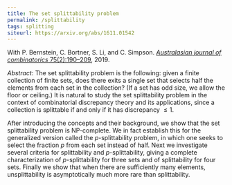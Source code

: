 ```yaml
---
title: The set splittability problem
permalink: /splittability
tags: splitting
siteurl: https://arxiv.org/abs/1611.01542
---
```


With P. Bernstein, C. Bortner, S. Li, and C. Simpson. [*Australasian journal of combinatorics* 75(2):190–209](https://ajc.maths.uq.edu.au/pdf/75/ajc_v75_p190.pdf), 2019.<!--more-->

*Abstract*: The set splittability problem is the following: given a finite collection of finite sets, does there exits a single set that selects half the elements from each set in the collection? (If a set has odd size, we allow the floor or ceiling.) It is natural to study the set splittability problem in the context of combinatorial discrepancy theory and its applications, since a collection is splittable if and only if it has discrepancy $\leq1$.

After introducing the concepts and their background, we show that the set splittability problem is NP-complete. We in fact establish this for the generalized version called the $p$-splittability problem, in which one seeks to select the fraction $p$ from each set instead of half. Next we investigate several criteria for splittability and $p$-splittability, giving a complete characterization of $p$-splittability for three sets and of splittability for four sets. Finally we show that when there are sufficiently many elements, unsplittability is asymptotically much more rare than splittability.
